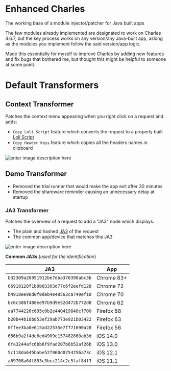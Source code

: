 # Enhanced Charles
 The working base of a module injector/patcher for Java built apps

The few modules already implemented are designated to work on Charles 4.6.7, but the key process works on any version/any Java-built app, aslong as the modules you implement follow the said version/app logic.

Made this essentially for myself to improve Charles by adding new features and fix bugs that bothered me, but thought this might be helpful to someone at some point.

# Default Transformers

## Context Transformer

Patches the context menu appearing when you right click on a request and adds:
- `Copy Loli Script` feature which converts the request to a properly built [Loli Script](https://openbullet.github.io/stacker.html#loliscript)
- `Copy Header Keys` feature which copies all the headers names in clipboard

![enter image description here](https://i.imgur.com/aEzAB6K.png)

## Demo Transformer

- Removed the trial runner that would make the app exit after 30 minutes
- Removed the shareware reminder causing an unnecessary delay at startup

### JA3 Transformer

Patches the overview of a request to add a "JA3" node which displays:

- The plain and hashed [JA3](https://github.com/salesforce/ja3) of the request
- The common app/device that matches this JA3 

![enter image description here](https://i.imgur.com/gAmuVIn.png)

**Common JA3s** (*used for the identification*)

| JA3  | App  
|---|---|
| `b32309a26951912be7dba376398abc3b` | Chrome 83+ | 
| `66918128f1b9b03303d77c6f2eefd128` | Chrome 72 | 
| `b4918ee98d0f0deb4e48563ca749ef10` | Chrome 70 | 
| `bc6c386f480ee97b9d9e52d472b772d8` | Chrome 62  | 
| `aa7744226c695c0b2e440419848cf700` | Firefox 88 | 
| `b20b44b18b853ef29ab773e921b03422` | Firefox 63  | 
| `0ffee3ba8e615ad22535e7f771690a28` | Firefox 56  | 
| `656b9a2f4de6ed4909e157482860ab3d` | iOS 14.0  | 
| `6fa3244afc6bb6f9fad207b6b52af26b` | iOS 13.0  | 
| `5c118da645babe52f060d0754256a73c` | iOS 12.1  | 
| `a69708a64f853c3bcc214c2c5faf84f3` | iOS 11.1  |
